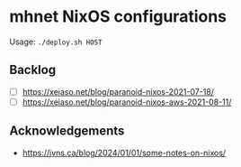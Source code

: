 # mhnet NixOS configurations

Usage: `./deploy.sh HOST`


## Backlog

- [ ] https://xeiaso.net/blog/paranoid-nixos-2021-07-18/
- [ ] https://xeiaso.net/blog/paranoid-nixos-aws-2021-08-11/

## Acknowledgements

- https://jvns.ca/blog/2024/01/01/some-notes-on-nixos/
